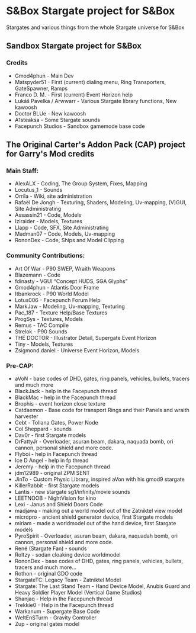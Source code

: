 # S&Box Stargate project for S&Box
 Stargates and various things from the whole Stargate universe for S&Box
 

## Sandbox Stargate project for S&Box

### Credits

  * Gmod4phun - Main Dev
  * Matspyder51 - First (current) dialing menu, Ring Transporters, GateSpawner, Ramps
  * Franco D. M. - First (current) Event Horizon help
  * Lukáš Pavelka / Arwwarr - Various Stargate library functions, New kawoosh
  * Doctor BLUe - New kawoosh
  * A1steaksa - Some Stargate sounds
  * Facepunch Studios - Sandbox gamemode base code


## The Original Carter's Addon Pack (CAP) project for Garry's Mod credits

### Main Staff:

  * AlexALX - Coding, The Group System, Fixes, Mapping
  * Locutus_1 - Sounds
  * Orrila - Wiki, site administration
  * Rafaël De Jongh - Texturing, Shaders, Modeling, Uv-mapping, (V)GUI, Site Administrating
  * Assassin21 - Code, Models
  * Iziraider - Models, Textures
  * Llapp - Code, SFX, Site Administrating
  * Madman07 - Code, Models, Uv-mapping
  * RononDex - Code, Ships and Model Clipping

### Community Contributions:

  * Art Of War - P90 SWEP, Wraith Weapons
  * Blazemann - Code
  * fdinasty - VGUI &#8220;Concept HUDS, SGA Glyphs&#8221;
  * Gmod4phun - Atlantis Door Frame
  * Itbankrock - P90 World Model
  * Lotus006 - Facepunch Forum Help
  * MarkJaw - Modeling, Uv-mapping, Texturing
  * Pac_187 - Texture Help/Base Textures
  * ProgSys - Textures, Models
  * Remus - TAC Compile
  * Strelok - P90 Sounds
  * THE DOCTOR - Illustrator Detail, Supergate Event Horizon
  * Tiny - Models, Textures
  * Zsigmond.daniel - Universe Event Horizon, Models

### Pre-CAP:

  * aVoN - base codes of DHD, gates, ring panels, vehicles, bullets, tracers and much more
  * BlackJack - help in the Facepunch thread
  * BlackMac - help in the Facepunch thread
  * Brophis - event horizon close texture
  * Catdaemon - Base code for transport Rings and their Panels and wraith harvester
  * Cebt - Tollana Gates, Power Node
  * Col Sheppard - sounds
  * Dav0r - first Stargate models
  * DrFattyJr - Overloader, asuran beam, dakara, naquada bomb, ori cannon, personal shield and more code.
  * Flyboi - help in Facepunch thread
  * Ice D Angel - help in fp thread
  * Jeremy - help in the Facepunch thread
  * jdm12989 - original ZPM SENT
  * JinTo - Custom Physic Library, inspired aVon with his gmod9 stargate
  * KillerRabbit - first Stargate models
  * Lantis - new stargate sg1/infinity/movie sounds
  * LEETNOOB - NightVision for kino
  * Lexi - Janus and Shield Doors Code
  * madjawa - making out a world model out of the Zatniktel view model
  * micropro - ancient shield generator device, first Stargate models
  * miriam - made a worldmodel out of the hand device, first Stargate models
  * PyroSpirit - Overloader, asuran beam, dakara, naquadah bomb, ori cannon, personal shield and more code.
  * René (Stargate Fan) - sounds
  * Roltzy - sodan cloaking device worldmodel
  * RononDex - base codes of DHD, gates, ring panels, vehicles, bullets, tracers and much more&#8230;
  * Rothon - original GDO code
  * StargateTC: Legacy Team - Zatniktel Model
  * Stargate: The Last Stand Team - Hand Device Model, Anubis Guard and Heavy Soldier Player Model (Vertical Game Studios)
  * Shanjaq - Help in the Facepunch thread
  * Trekkie0 - Help in the Facepunch thread
  * Warkanum - Supergate Base Code
  * WeltEnSTurm - Gravity Controller
  * Zup - original gates model
